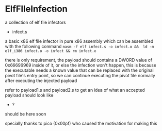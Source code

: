 # ElfFIleInfection
a collection of elf file infectors 

* infect.s

a basic x86 elf file infector in pure x86 assembly which can be assembled with the following command
`nasm -f elf infect.s -o infect.o &&  ld -m elf_i386 infect.o -o infect && rm infect.o`

there is only requirement, the payload should contains a DWORD value of 0x69696969 inside of it, or else the infection won't happen, this is because the executable needs a known value that can be replaced with the original pivot file's entry point, so we can continue executing the pivot file normally after executing the injected payload

refer to payload1.s and payload2.s to get an idea of what an accepted payload should look like
* ?

should be here soon

specially thanks to pico (0x00pf) who caused the motivation for making this
